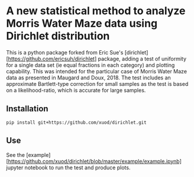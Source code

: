A new statistical method to analyze Morris Water Maze data using Dirichlet distribution
=======================================================================================

This is a python package forked from Eric Sue's [dirichlet][https://github.com/ericsuh/dirichlet] package, adding a test of uniformity for a single data set (ie equal fractions in each category) and plotting capability. This was intended for the particular case of Morris Water Maze data as presented in Maugard and Doux, 2018. The test includes an approximate Bartlett-type correction for small samples as the test is based on a likelihood-ratio, which is accurate for large samples.

Installation
------------

    pip install git+https://github.com/xuod/dirichlet.git

Use 
---

See the [example][https://github.com/xuod/dirichlet/blob/master/example/example.ipynb] jupyter notebook to run the test and produce plots.
